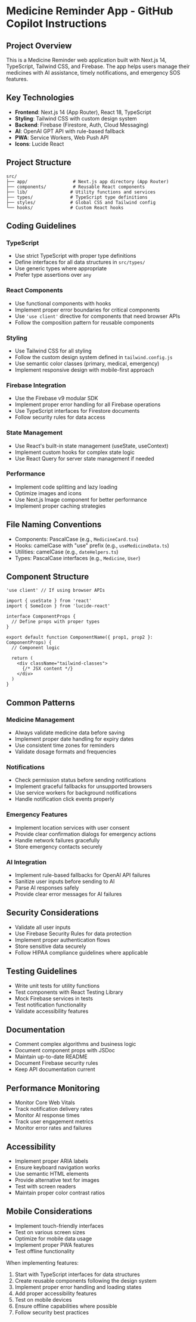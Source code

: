 # Medicine Reminder App - GitHub Copilot Instructions

## Project Overview
This is a Medicine Reminder web application built with Next.js 14, TypeScript, Tailwind CSS, and Firebase. The app helps users manage their medicines with AI assistance, timely notifications, and emergency SOS features.

## Key Technologies
- **Frontend**: Next.js 14 (App Router), React 18, TypeScript
- **Styling**: Tailwind CSS with custom design system
- **Backend**: Firebase (Firestore, Auth, Cloud Messaging)
- **AI**: OpenAI GPT API with rule-based fallback
- **PWA**: Service Workers, Web Push API
- **Icons**: Lucide React

## Project Structure
```
src/
├── app/                 # Next.js app directory (App Router)
├── components/          # Reusable React components
├── lib/                # Utility functions and services
├── types/              # TypeScript type definitions
├── styles/             # Global CSS and Tailwind config
└── hooks/              # Custom React hooks
```

## Coding Guidelines

### TypeScript
- Use strict TypeScript with proper type definitions
- Define interfaces for all data structures in `src/types/`
- Use generic types where appropriate
- Prefer type assertions over `any`

### React Components
- Use functional components with hooks
- Implement proper error boundaries for critical components
- Use `'use client'` directive for components that need browser APIs
- Follow the composition pattern for reusable components

### Styling
- Use Tailwind CSS for all styling
- Follow the custom design system defined in `tailwind.config.js`
- Use semantic color classes (primary, medical, emergency)
- Implement responsive design with mobile-first approach

### Firebase Integration
- Use the Firebase v9 modular SDK
- Implement proper error handling for all Firebase operations
- Use TypeScript interfaces for Firestore documents
- Follow security rules for data access

### State Management
- Use React's built-in state management (useState, useContext)
- Implement custom hooks for complex state logic
- Use React Query for server state management if needed

### Performance
- Implement code splitting and lazy loading
- Optimize images and icons
- Use Next.js Image component for better performance
- Implement proper caching strategies

## File Naming Conventions
- Components: PascalCase (e.g., `MedicineCard.tsx`)
- Hooks: camelCase with "use" prefix (e.g., `useMedicineData.ts`)
- Utilities: camelCase (e.g., `dateHelpers.ts`)
- Types: PascalCase interfaces (e.g., `Medicine`, `User`)

## Component Structure
```tsx
'use client' // If using browser APIs

import { useState } from 'react'
import { SomeIcon } from 'lucide-react'

interface ComponentProps {
  // Define props with proper types
}

export default function ComponentName({ prop1, prop2 }: ComponentProps) {
  // Component logic
  
  return (
    <div className="tailwind-classes">
      {/* JSX content */}
    </div>
  )
}
```

## Common Patterns

### Medicine Management
- Always validate medicine data before saving
- Implement proper date handling for expiry dates
- Use consistent time zones for reminders
- Validate dosage formats and frequencies

### Notifications
- Check permission status before sending notifications
- Implement graceful fallbacks for unsupported browsers
- Use service workers for background notifications
- Handle notification click events properly

### Emergency Features
- Implement location services with user consent
- Provide clear confirmation dialogs for emergency actions
- Handle network failures gracefully
- Store emergency contacts securely

### AI Integration
- Implement rule-based fallbacks for OpenAI API failures
- Sanitize user inputs before sending to AI
- Parse AI responses safely
- Provide clear error messages for AI failures

## Security Considerations
- Validate all user inputs
- Use Firebase Security Rules for data protection
- Implement proper authentication flows
- Store sensitive data securely
- Follow HIPAA compliance guidelines where applicable

## Testing Guidelines
- Write unit tests for utility functions
- Test components with React Testing Library
- Mock Firebase services in tests
- Test notification functionality
- Validate accessibility features

## Documentation
- Comment complex algorithms and business logic
- Document component props with JSDoc
- Maintain up-to-date README
- Document Firebase security rules
- Keep API documentation current

## Performance Monitoring
- Monitor Core Web Vitals
- Track notification delivery rates
- Monitor AI response times
- Track user engagement metrics
- Monitor error rates and failures

## Accessibility
- Implement proper ARIA labels
- Ensure keyboard navigation works
- Use semantic HTML elements
- Provide alternative text for images
- Test with screen readers
- Maintain proper color contrast ratios

## Mobile Considerations
- Implement touch-friendly interfaces
- Test on various screen sizes
- Optimize for mobile data usage
- Implement proper PWA features
- Test offline functionality

When implementing features:
1. Start with TypeScript interfaces for data structures
2. Create reusable components following the design system
3. Implement proper error handling and loading states
4. Add proper accessibility features
5. Test on mobile devices
6. Ensure offline capabilities where possible
7. Follow security best practices